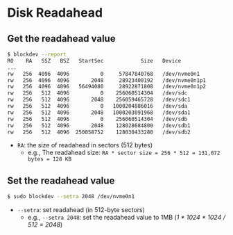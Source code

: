 # Disk Readahead

## Get the readahead value

```bash
$ blockdev --report
RO    RA   SSZ   BSZ   StartSec            Size   Device
...
rw   256  4096  4096          0     57847840768   /dev/nvme0n1
rw   256  4096  4096       2048     28923400192   /dev/nvme0n1p1
rw   256  4096  4096   56494080     28922871808   /dev/nvme0n1p2
rw   256   512  4096          0    256060514304   /dev/sdc
rw   256   512  4096       2048    256059465728   /dev/sdc1
rw   256   512  4096          0   1000204886016   /dev/sda
rw   256   512  4096       2048   1000203091968   /dev/sda1
rw   256   512  4096          0    256060514304   /dev/sdb
rw   256   512  4096       2048    128028684800   /dev/sdb1
rw   256   512  4096  250058752    128030433280   /dev/sdb2
```

- `RA`: the size of readahead in sectors (512 bytes)
    - e.g., The readahead size: `RA * sector size = 256 * 512 = 131,072 bytes = 128 KB`

## Set the readahead value

```bash
$ sudo blockdev --setra 2048 /dev/nvme0n1
```

- `--setra`: set readahead (in 512-byte sectors)
    - e.g., `--setra 2048`: set the readahead value to 1MB (*1 * 1024 * 1024 / 512 = 2048*)